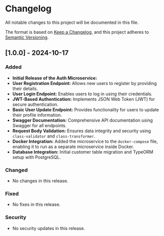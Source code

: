# Changelog

All notable changes to this project will be documented in this file.

The format is based on [Keep a Changelog](https://keepachangelog.com/en/1.0.0/),
and this project adheres to [Semantic Versioning](https://semver.org/spec/v2.0.0.html).

## [1.0.0] - 2024-10-17

### Added
- **Initial Release of the Auth Microservice:**
- **User Registration Endpoint:** Allows new users to register by providing their details.
- **User Login Endpoint:** Enables users to log in using their credentials.
- **JWT-Based Authentication:** Implements JSON Web Token (JWT) for secure authentication.
- **Basic User Update Endpoint:** Provides functionality for users to update their profile information.
- **Swagger Documentation:** Comprehensive API documentation using Swagger for all endpoints.
- **Request Body Validation:** Ensures data integrity and security using `class-validator` and `class-transformer`.
- **Docker Integration:** Added the microservice to the `docker-compose` file, enabling it to run as a separate microservice inside Docker.
- **Database Integration:** Initial customer table migration and TypeORM setup with PostgreSQL.

### Changed
- No changes in this release.

### Fixed
- No fixes in this release.

### Security
- No security updates in this release.